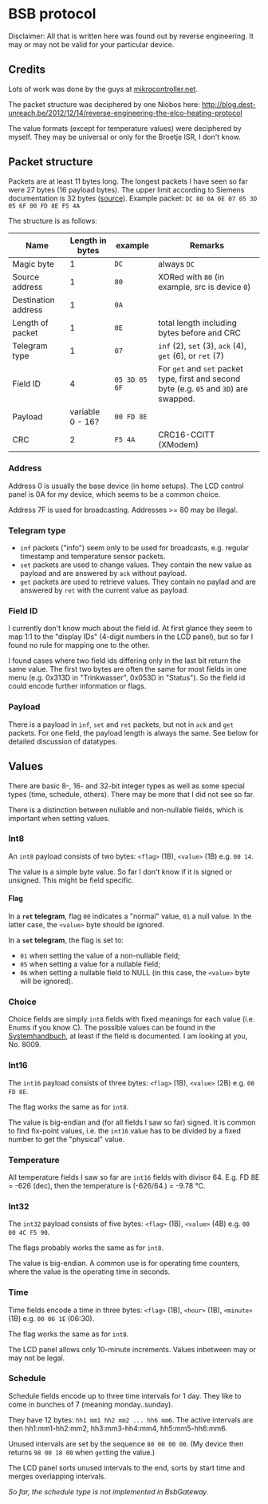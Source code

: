 # BSB protocol

Disclaimer: All that is written here was found out by reverse engineering. It may or may not be valid for your particular device.

## Credits

Lots of work was done by the guys at [mikrocontroller.net](https://www.mikrocontroller.net/topic/218643).

The packet structure was deciphered by one Niobos here: http://blog.dest-unreach.be/2012/12/14/reverse-engineering-the-elco-heating-protocol

The value formats (except for temperature values) were deciphered by myself. They may be universal or only for the Broetje ISR, I don't know.


## Packet structure

Packets are at least 11 bytes long. The longest packets I have seen so far were 27 bytes (16 payload bytes). The upper limit according to Siemens documentation is 32 bytes ([source](https://www.mikrocontroller.net/topic/218643?goto=4499227#4499227)).  Example packet: `DC 80 0A 0E 07 05 3D 05 6F 00 FD 8E F5 4A`

The structure is as follows:

|Name | Length in bytes | example | Remarks|
|---|---|---|---|
|Magic byte | 1 | `DC` | always `DC`|
|Source address | 1 | `80` | XORed with `80` (in example, src is device `0`)|
|Destination address | 1 | `0A` || 
|Length of packet | 1 | `0E` | total length including bytes before and CRC|
|Telegram type | 1 | `07` | `inf` (2), `set` (3), `ack` (4), `get` (6), or `ret` (7)|
|Field ID | 4 | `05 3D 05 6F` | For `get` and `set` packet type, first and second byte (e.g. `05` and `3D`) are swapped.|
|Payload | variable 0 - 16? | `00 FD 8E` ||
|CRC | 2 | `F5 4A` | CRC16-CCITT (XModem)|

### Address

Address 0 is usually the base device (in home setups). The LCD control panel is 0A for my device, which seems to be a common choice.

Address 7F is used for broadcasting. Addresses >= 80 may be illegal.

### Telegram type

 * `inf` packets ("info") seem only to be used for broadcasts, e.g. regular timestamp and temperature sensor packets.
 * `set` packets are used to change values. They contain the new value as payload and are answered by `ack` without payload.
 * `get` packets are used to retrieve values. They contain no paylad and are answered by `ret` with the current value as payload.

### Field ID

I currently don't know much about the field id. At first glance they seem to map 1:1 to the "display IDs" (4-digit numbers in the LCD panel), but so far I found no rule for mapping one to the other. 

I found cases where two field ids differing only in the last bit return the same value. The first two bytes are often the same for most fields in one menu (e.g. 0x313D in "Trinkwasser", 0x053D in "Status"). So the field id could encode further information or flags.

### Payload

There is a payload in `inf`, `set` and `ret` packets, but not in `ack` and `get` packets. For one field, the payload length is always the same. See below for detailed discussion of datatypes.


## Values

There are basic 8-, 16- and 32-bit integer types as well as some special types (time, schedule, others). There may be more that I did not see so far.

There is a distinction between nullable and non-nullable fields, which is important when setting values.

### Int8

An `int8` payload consists of two bytes: `<flag>` (1B), `<value>` (1B) e.g. `00 14`.

The value is a simple byte value. So far I don't know if it is signed or unsigned. This might be field specific.

#### Flag

In a **`ret` telegram**, flag `00` indicates a "normal" value, `01` a null value. In the latter case, the `<value>` byte should be ignored.

In a **`set` telegram**, the flag is set to:

 * `01` when setting the value of a non-nullable field;
 * `05` when setting a value for a nullable field;
 * `06` when setting a nullable field to NULL (in this case, the `<value>` byte will be ignored).
 
### Choice

Choice fields are simply `int8` fields with fixed meanings for each value (i.e. Enums if you know C). The possible values can be found in the [Systemhandbuch](https://www.mikrocontroller.net/attachment/118129/systemhandbuch_isr.pdf), at least if the field is documented. I am looking at you, No. 8009.

### Int16

The `int16` payload consists of three bytes: `<flag>` (1B), `<value>` (2B) e.g. `00 FD 8E`.

The flag works the same as for `int8`.

The value is big-endian and (for all fields I saw so far) signed. It is common to find fix-point values, i.e. the `int16` value has to be divided by a fixed number to get the "physical" value.

### Temperature

All temperature fields I saw so far are `int16` fields with divisor 64. E.g. FD 8E = -626 (dec), then the temperature is (-626/64.) = -9.78 °C.

### Int32

The `int32` payload consists of five bytes: `<flag>` (1B), `<value>` (4B) e.g. `00 00 4C F5 90`.

The flags probably works the same as for `int8`.

The value is big-endian. A common use is for operating time counters, where the value is the operating time in seconds.

### Time

Time fields encode a time in three bytes: `<flag>` (1B), `<hour>` (1B), `<minute>` (1B) e.g. `00 06 1E` (06:30).

The flag works the same as for `int8`.

The LCD panel allows only 10-minute increments. Values inbetween may or may not be legal.

### Schedule

Schedule fields encode up to three time intervals for 1 day. They like to come in bunches of 7 (meaning monday..sunday).

They have 12 bytes: `hh1 mm1 hh2 mm2 ... hh6 mm6`. The active intervals are then hh1:mm1-hh2:mm2, hh3:mm3-hh4:mm4, hh5:mm5-hh6:mm6.

Unused intervals are set by the sequence `80 00 00 00`. (My device then returns `98 00 18 00` when `get`ting the value.)

The LCD panel sorts unused intervals to the end, sorts by start time and merges overlapping intervals.

*So far, the schedule type is not implemented in BsbGateway.*
